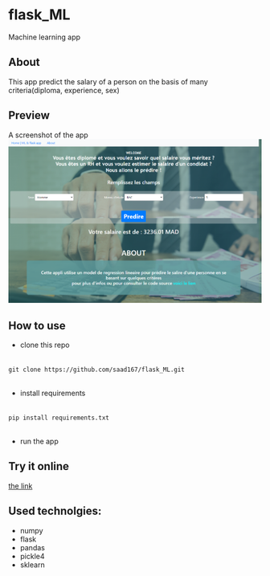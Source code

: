 # flask_ML
Machine learning app 


## About

This app predict the salary of a person on the basis of many criteria(diploma, experience, sex)

## Preview

A screenshot of the app 
<img src="static\screen.png" />

## How to use

* clone this repo 

<code>
git clone https://github.com/saad167/flask_ML.git
</code>

<br>

* install requirements 

<code>
pip install requirements.txt
</code>

<br>

* run the app 

## Try it online

<a href=""> the link </a>

## Used technolgies:

* numpy
* flask
* pandas
* pickle4 
* sklearn
